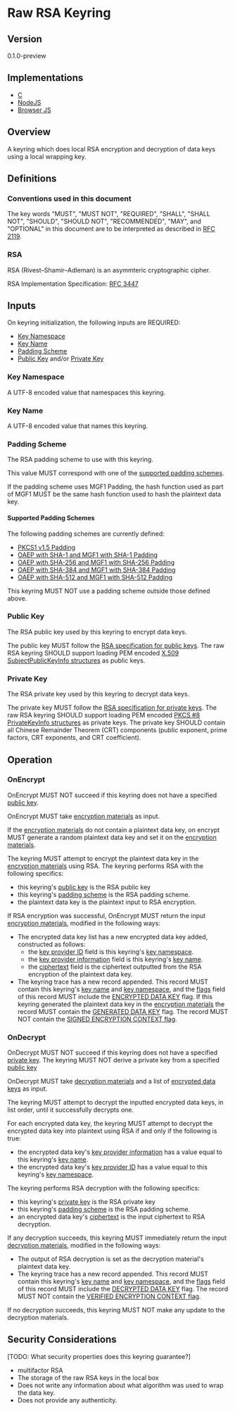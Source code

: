 [//]: # (Copyright 2019 Amazon.com, Inc. or its affiliates. All Rights Reserved.)
[//]: # (SPDX-License-Identifier: CC-BY-SA-4.0)

# Raw RSA Keyring

## Version

0.1.0-preview

## Implementations

- [C](https://github.com/aws/aws-encryption-sdk-c/blob/master/include/aws/cryptosdk/raw_rsa_keyring.h)
- [NodeJS](https://github.com/awslabs/aws-encryption-sdk-javascript/blob/master/modules/raw-rsa-keyring-node/src/raw_rsa_keyring_node.ts)
- [Browser JS](https://github.com/aws/aws-encryption-sdk-javascript/blob/master/modules/raw-rsa-keyring-browser/src/raw_rsa_keyring_web_crypto.ts)

## Overview

A keyring which does local RSA encryption and decryption of data keys using a local wrapping key.

## Definitions

### Conventions used in this document

The key words "MUST", "MUST NOT", "REQUIRED", "SHALL", "SHALL NOT", "SHOULD", "SHOULD NOT", "RECOMMENDED", "MAY", and "OPTIONAL"
in this document are to be interpreted as described in [RFC 2119](https://tools.ietf.org/html/rfc2119).

### RSA

RSA (Rivest–Shamir–Adleman) is an asymmteric cryptographic cipher.

RSA Implementation Specification: [RFC 3447](https://tools.ietf.org/html/rfc8017)

## Inputs

On keyring initialization, the following inputs are REQUIRED:

- [Key Namespace](#key-namespace)
- [Key Name](#key-name)
- [Padding Scheme](#padding-scheme)
- [Public Key](#public-key) and/or [Private Key](#private-key)

### Key Namespace

A UTF-8 encoded value that namespaces this keyring.

### Key Name

A UTF-8 encoded value that names this keyring.

### Padding Scheme

The RSA padding scheme to use with this keyring.

This value MUST correspond with one of the [supported padding schemes](#supported-padding-schemes).

If the padding scheme uses MGF1 Padding, the hash function used as part of MGF1 MUST be the same hash function
used to hash the plaintext data key.

#### Supported Padding Schemes

The following padding schemes are currently defined:

- [PKCS1 v1.5 Padding](https://tools.ietf.org/html/rfc8017#section-7.2)
- [OAEP with SHA-1 and MGF1 with SHA-1 Padding](https://tools.ietf.org/html/rfc8017#section-7.1)
- [OAEP with SHA-256 and MGF1 with SHA-256 Padding](https://tools.ietf.org/html/rfc8017#section-7.1)
- [OAEP with SHA-384 and MGF1 with SHA-384 Padding](https://tools.ietf.org/html/rfc8017#section-7.1)
- [OAEP with SHA-512 and MGF1 with SHA-512 Padding](https://tools.ietf.org/html/rfc8017#section-7.1)

This keyring MUST NOT use a padding scheme outside those defined above.

### Public Key

The RSA public key used by this keyring to encrypt data keys.

The public key MUST follow the [RSA specification for public keys](#rsa).
The raw RSA keyring SHOULD support loading PEM encoded [X.509 SubjectPublicKeyInfo structures](#https://tools.ietf.org/html/rfc5280#section-4.1)
as public keys.

### Private Key

The RSA private key used by this keyring to decrypt data keys.

The private key MUST follow the [RSA specification for private keys](#rsa).
The raw RSA keyring SHOULD support loading PEM encoded [PKCS #8 PrivateKeyInfo structures](#https://tools.ietf.org/html/rfc5958#section-2)
as private keys.
The private key SHOULD contain all Chinese Remainder Theorem (CRT) components (public exponent, prime factors, CRT exponents, and CRT coefficient).

## Operation

### OnEncrypt

OnEncrypt MUST NOT succeed if this keyring does not have a specified [public key](#public-key).

OnEncrypt MUST take [encryption materials](structures.md#encryption-materials) as input.

If the [encryption materials](structures.md#encryption-materials) do not contain a plaintext data key,
on encrypt MUST generate a random plaintext data key and set it on the [encryption materials](structures.md#encryption-materials).

The keyring MUST attempt to encrypt the plaintext data key in the
[encryption materials](structures.md#encryption-materials) using RSA.
The keyring performs RSA with the following specifics:

- this keyring's [public key](#public-key) is the RSA public key
- this keyring's [padding scheme](#supported-padding-schemes) is the RSA padding scheme.
- the plaintext data key is the plaintext input to RSA encryption.

If RSA encryption was successful, OnEncrypt MUST return the input
[encryption materials](structures.md#encryption-materials), modified in the following ways:

- The encrypted data key list has a new encrypted data key added, constructed as follows:
  - the [key provider ID](structures.md#key-provider-id) field is this keyring's [key namespace](#key-namespace).
  - the [key provider information](structures.md#key-provider-information) field is this keyring's [key name](#key-name).
  - the [ciphertext](structures.md#ciphertext) field is the ciphertext outputted from
    the RSA encryption of the plaintext data key.
- The keyring trace has a new record appended.
  This record MUST contain this keyring's [key name](#key-name) and [key namespace](#key-namespace),
  and the [flags](structures.md#flags) field of this record MUST include the
  [ENCRYPTED DATA KEY](structures.md#encrypted-data-key-1) flag.
  If this keyring generated the plaintext data key in the [encryption materials](structures.md#encryption-materials)
  the record MUST contain the [GENERATED DATA KEY](structures.md#generated-data-key) flag.
  The record MUST NOT contain the [SIGNED ENCRYPTION CONTEXT flag](structures.md#signed-encryption-context).

### OnDecrypt

OnDecrypt MUST NOT succeed if this keyring does not have a specified [private key](#private-key).
The keyring MUST NOT derive a private key from a specified [public key](#public-key)

OnDecrypt MUST take [decryption materials](structures.md#decryption-materials) and
a list of [encrypted data keys](structures.md#encrypted-data-key) as input.

The keyring MUST attempt to decrypt the inputted encrypted data keys, in list order, until it successfully decrypts one.

For each encrypted data key, the keyring MUST attempt to decrypt the encrypted data key into plaintext
using RSA if and only if the following is true:

- the encrypted data key's [key provider information](structures.md#key-provider-information)
  has a value equal to this keyring's [key name](#key-name).
- the encrypted data key's [key provider ID](structures.md#key-provider-id) has a value equal to
  this keyring's [key namespace](#key-namespace).

The keyring performs RSA decryption with the following specifics:

- this keyring's [private key](#private-key) is the RSA private key
- this keyring's [padding scheme](#supported-padding-schemes) is the RSA padding scheme.
- an encrypted data key's [ciphertext](structures.md#ciphertext) is the input ciphertext to RSA decryption.

If any decryption succeeds, this keyring MUST immediately return the input
[decryption materials](structures.md#decryption-materials), modified in the following ways:

- The output of RSA decryption is set as the decryption material's plaintext data key.
- The keyring trace has a new record appended.
  This record MUST contain this keyring's [key name](#key-name) and [key namespace](#key-namespace),
  and the [flags](structures.md#flags) field of this record MUST include the
  [DECRYPTED DATA KEY](structures.md#decrypted-data-key) flag.
  The record MUST NOT contain the [VERIFIED ENCRYPTION CONTEXT flag](structures.md#verified-encryption-context).

If no decryption succeeds, this keyring MUST NOT make any update to the decryption materials.

## Security Considerations

[TODO: What security properties does this keyring guarantee?]

- multifactor RSA
- The storage of the raw RSA keys in the local box
- Does not write any information about what algorithm was used to wrap the data key.
- Does not provide any authenticity.
